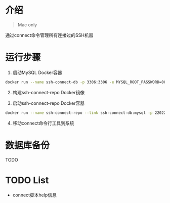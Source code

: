 # 介绍
> Mac only

通过connect命令管理所有连接过的SSH机器

# 运行步骤

1. 启动MySQL Docker容器
```bash
docker run --name ssh-connect-db -p 3306:3306 -e MYSQL_ROOT_PASSWORD=00000000 -d mysql:5.7.23
```

2. 构建ssh-connect-repo Docker镜像

3. 启动ssh-connect-repo Docker容器
```bash
docker run --name ssh-connect-repo --link ssh-connect-db:mysql -p 22022:22022 -d ydrdy/ssh-connect-repo:tag
```

4. 移动connect命令行工具到系统


# 数据库备份
TODO

# TODO List
* connect脚本help信息